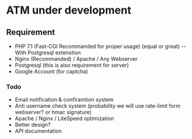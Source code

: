 # ATM under development

## Requirement
- PHP 7.1 (Fast-CGI Recommanded for proper usage) (equal or great)
-- With Postgresql extenstion
- Nginx (Recommanded) / Apache / Any Webserver
- Postgresql (this is also requirement for server)
- Google Account (for captcha)

### Todo
- Email notification & confiramtion system
- Anti username check system (probability we will use rate-limit form webserver? or hmac signature)
- Apache / Nginx / LiteSpeed optimization
- Better design?
- API documentation
